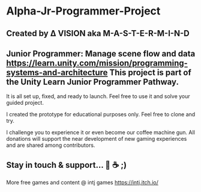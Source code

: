 # Alpha-Jr-Programmer-Project
Created by Δ VISION aka M-A-S-T-E-R-M-I-N-D
--------------------------------------------------
Junior Programmer: Manage scene flow and data
https://learn.unity.com/mission/programming-systems-and-architecture
This project is part of the Unity Learn Junior Programmer Pathway.
--------------------------------------------------
It is all set up, fixed, and ready to launch. Feel free to use it and solve your guided project.

I created the prototype for educational purposes only. Feel free to clone and try.

I challenge you to experience it or even become our coffee machine gun.
All donations will support the near development of new gaming experiences and are shared among contributors.

Stay in touch & support... 🔫 ☕ ;)
--------------------------------------------------
More free games and content @ intj games
https://intj.itch.io/
